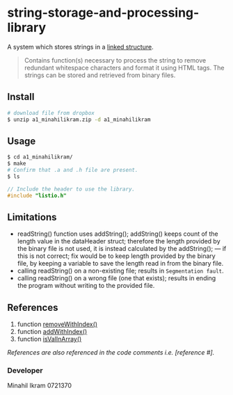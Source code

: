 # string-storage-and-processing-library

A system which stores strings in a [linked structure](https://en.wikipedia.org/wiki/Linked_data_structure).

> Contains function(s) necessary to process the string to remove redundant whitespace characters and format it using HTML tags. The strings can be stored and retrieved from binary files.

## Install

```sh
# download file from dropbox
$ unzip a1_minahilikram.zip -d a1_minahilikram
```

## Usage

```sh
$ cd a1_minahilikram/
$ make
# Confirm that .a and .h file are present.
$ ls
```
```c
// Include the header to use the library.
#include "listio.h"
```

## Limitations

- readString() function uses addString(); addString() keeps count of the length value in the dataHeader struct; therefore the length provided by the binary file is not used, it is instead calculated by the addString(); &mdash; if this is not correct; fix would be to keep length provided by the binary file, by keeping a variable to save the length read in from the binary file.
- calling readString() on a non-existing file; results in `Segmentation fault`.
- calling readString() on a wrong file (one that exists); results in ending the program without writing to the provided file.

## References

1. function [removeWithIndex()](http://stackoverflow.com/a/5457657/6175388)
2. function [addWithIndex()](http://stackoverflow.com/a/2016015/6175388)
3. function [isValInArray()](http://stackoverflow.com/a/15102018/6175388)

*References are also referenced in the code comments i.e. [reference #].*

### Developer

Minahil Ikram 0721370
